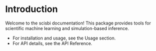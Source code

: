 # Introduction

Welcome to the scisbi documentation! This package provides tools for scientific machine learning and simulation-based inference.

- For installation and usage, see the Usage section.
- For API details, see the API Reference.

